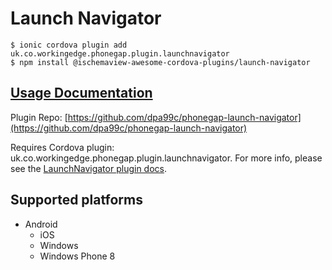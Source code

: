 # Launch Navigator

```text
$ ionic cordova plugin add uk.co.workingedge.phonegap.plugin.launchnavigator
$ npm install @ischemaview-awesome-cordova-plugins/launch-navigator
```

## [Usage Documentation](https://danielsogl.gitbook.io/awesome-cordova-plugins/plugins/launch-navigator/)

Plugin Repo: [https://github.com/dpa99c/phonegap-launch-navigator](https://github.com/dpa99c/phonegap-launch-navigator)

Requires Cordova plugin: uk.co.workingedge.phonegap.plugin.launchnavigator. For more info, please see the [LaunchNavigator plugin docs](https://github.com/dpa99c/phonegap-launch-navigator).

## Supported platforms

* Android
  * iOS
  * Windows
  * Windows Phone 8

